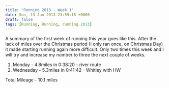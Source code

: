 ```yaml
---
title: 'Running 2013 - Week 1'
date: Sun, 13 Jan 2013 23:59:18 +0000
draft: false
tags: [Running, Running, running 2013]
---
```


A summary of the first week of running this year goes like this. After the lack of miles over the Christmas period (I only ran once, on Christmas Day) it made starting running again more difficult. Only two times this week and I will try and increase my number to three the next couple of weeks.

1.  Monday - 4.8miles in 0:38:20 - river route
2.  Wednesday - 5.3miles in 0:41:42 - Whitley with HW

Total Mileage - 10.1 miles
